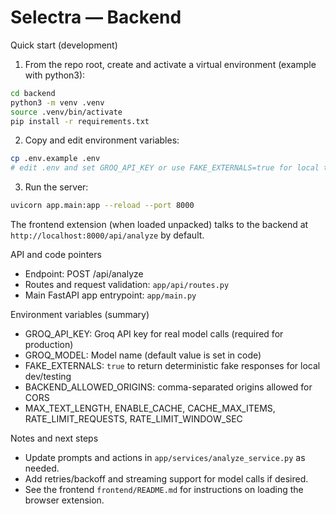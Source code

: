 # Selectra — Backend

Quick start (development)

1. From the repo root, create and activate a virtual environment (example with python3):

```bash
cd backend
python3 -m venv .venv
source .venv/bin/activate
pip install -r requirements.txt
```

2. Copy and edit environment variables:

```bash
cp .env.example .env
# edit .env and set GROQ_API_KEY or use FAKE_EXTERNALS=true for local testing
```

3. Run the server:

```bash
uvicorn app.main:app --reload --port 8000
```

The frontend extension (when loaded unpacked) talks to the backend at `http://localhost:8000/api/analyze` by default.

API and code pointers

- Endpoint: POST /api/analyze
- Routes and request validation: `app/api/routes.py`
- Main FastAPI app entrypoint: `app/main.py`

Environment variables (summary)

- GROQ_API_KEY: Groq API key for real model calls (required for production)
- GROQ_MODEL: Model name (default value is set in code)
- FAKE_EXTERNALS: `true` to return deterministic fake responses for local dev/testing
- BACKEND_ALLOWED_ORIGINS: comma-separated origins allowed for CORS
- MAX_TEXT_LENGTH, ENABLE_CACHE, CACHE_MAX_ITEMS, RATE_LIMIT_REQUESTS, RATE_LIMIT_WINDOW_SEC

Notes and next steps

- Update prompts and actions in `app/services/analyze_service.py` as needed.
- Add retries/backoff and streaming support for model calls if desired.
- See the frontend `frontend/README.md` for instructions on loading the browser extension.

``` 

